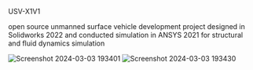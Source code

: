USV-X1V1

open source unmanned surface vehicle development project
designed in Solidworks 2022 and conducted simulation in ANSYS 2021 for structural and fluid dynamics simulation

![Screenshot 2024-03-03 193401](https://github.com/kucingkuro/USV/assets/112769418/f02ceb46-b691-40b2-8e36-cd90ac041618)
![Screenshot 2024-03-03 193430](https://github.com/kucingkuro/USV/assets/112769418/42a697d0-402d-4c00-8aaf-3c8c1043d139)
